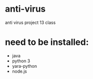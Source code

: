 # anti-virus
anti virus project 13 class

# need to be installed:
* java
* python 3
* yara-python
* node.js
